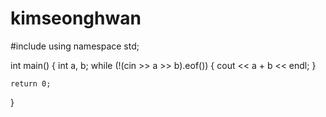 # kimseonghwan

#include <iostream>
using namespace std;

int main() {
	int a, b;
	while (!(cin >> a >> b).eof()) {
		cout << a + b << endl;
	}

	return 0;
}
